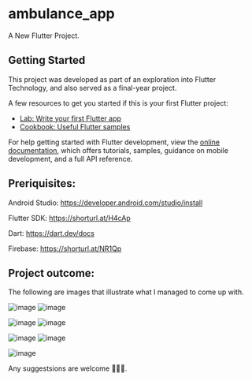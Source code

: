 # ambulance_app

A New Flutter Project.

## Getting Started

This project was developed as part of an exploration into Flutter Technology, and also served as a final-year project.

A few resources to get you started if this is your first Flutter project:

- [Lab: Write your first Flutter app](https://docs.flutter.dev/get-started/codelab)
- [Cookbook: Useful Flutter samples](https://docs.flutter.dev/cookbook)

For help getting started with Flutter development, view the
[online documentation](https://docs.flutter.dev/), which offers tutorials,
samples, guidance on mobile development, and a full API reference.


## Preriquisites:


Android Studio: https://developer.android.com/studio/install


Flutter SDK: https://shorturl.at/H4cAp


Dart: https://dart.dev/docs


Firebase: https://shorturl.at/NR1Qp



## Project outcome:

The following are images that illustrate what I managed to come up with. 

![image](https://github.com/user-attachments/assets/9928ffae-6e20-464c-979c-d43a7d644d0d)                    ![image](https://github.com/user-attachments/assets/e323cc23-6dbb-4b0c-a899-78f3cee73403)



![image](https://github.com/user-attachments/assets/f6470cb9-1728-403d-b0d3-a5d0dbf45ca3)                    ![image](https://github.com/user-attachments/assets/65d585f2-943e-41ce-bd1a-838c5bf032cf)



![image](https://github.com/user-attachments/assets/fce7ae43-d8c8-4b9a-8981-6d639b8b69dc)                    ![image](https://github.com/user-attachments/assets/30282bc8-6def-421e-be98-09d3701f556d)



![image](https://github.com/user-attachments/assets/c936c5b3-c366-4334-98f7-6c26599a6ee3)                    



Any suggestsions are welcome 🙂🙂🙂.
